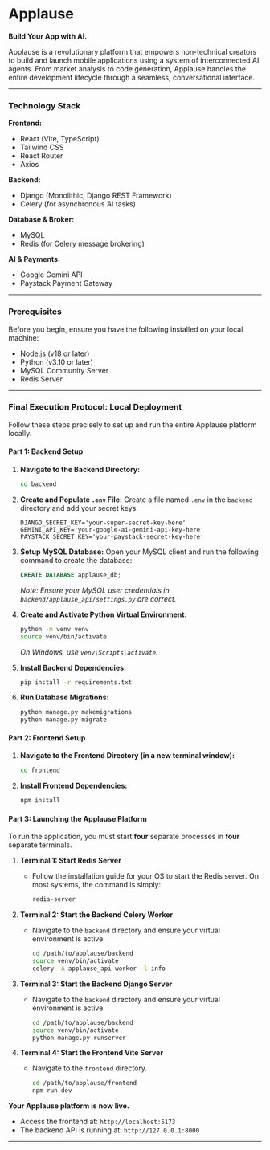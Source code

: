 # Applause

**Build Your App with AI.**

Applause is a revolutionary platform that empowers non-technical creators to build and launch mobile applications using a system of interconnected AI agents. From market analysis to code generation, Applause handles the entire development lifecycle through a seamless, conversational interface.

---

### Technology Stack

**Frontend:**
* React (Vite, TypeScript)
* Tailwind CSS
* React Router
* Axios

**Backend:**
* Django (Monolithic, Django REST Framework)
* Celery (for asynchronous AI tasks)

**Database & Broker:**
* MySQL
* Redis (for Celery message brokering)

**AI & Payments:**
* Google Gemini API
* Paystack Payment Gateway

---

### Prerequisites

Before you begin, ensure you have the following installed on your local machine:
* Node.js (v18 or later)
* Python (v3.10 or later)
* MySQL Community Server
* Redis Server

---

### Final Execution Protocol: Local Deployment

Follow these steps precisely to set up and run the entire Applause platform locally.

#### **Part 1: Backend Setup**

1.  **Navigate to the Backend Directory:**
    ```bash
    cd backend
    ```

2.  **Create and Populate `.env` File:** Create a file named `.env` in the `backend` directory and add your secret keys:
    ```
    DJANGO_SECRET_KEY='your-super-secret-key-here'
    GEMINI_API_KEY='your-google-ai-gemini-api-key-here'
    PAYSTACK_SECRET_KEY='your-paystack-secret-key-here'
    ```

3.  **Setup MySQL Database:** Open your MySQL client and run the following command to create the database:
    ```sql
    CREATE DATABASE applause_db;
    ```
    _Note: Ensure your MySQL user credentials in `backend/applause_api/settings.py` are correct._

4.  **Create and Activate Python Virtual Environment:**
    ```bash
    python -m venv venv
    source venv/bin/activate
    ```
    _On Windows, use `venv\Scripts\activate`._

5.  **Install Backend Dependencies:**
    ```bash
    pip install -r requirements.txt
    ```

6.  **Run Database Migrations:**
    ```bash
    python manage.py makemigrations
    python manage.py migrate
    ```

#### **Part 2: Frontend Setup**

1.  **Navigate to the Frontend Directory (in a new terminal window):**
    ```bash
    cd frontend
    ```

2.  **Install Frontend Dependencies:**
    ```bash
    npm install
    ```

#### **Part 3: Launching the Applause Platform**

To run the application, you must start **four** separate processes in **four** separate terminals.

1.  **Terminal 1: Start Redis Server**
    * Follow the installation guide for your OS to start the Redis server. On most systems, the command is simply:
        ```bash
        redis-server
        ```

2.  **Terminal 2: Start the Backend Celery Worker**
    * Navigate to the `backend` directory and ensure your virtual environment is active.
        ```bash
        cd /path/to/applause/backend
        source venv/bin/activate
        celery -A applause_api worker -l info
        ```

3.  **Terminal 3: Start the Backend Django Server**
    * Navigate to the `backend` directory and ensure your virtual environment is active.
        ```bash
        cd /path/to/applause/backend
        source venv/bin/activate
        python manage.py runserver
        ```

4.  **Terminal 4: Start the Frontend Vite Server**
    * Navigate to the `frontend` directory.
        ```bash
        cd /path/to/applause/frontend
        npm run dev
        ```

**Your Applause platform is now live.**

* Access the frontend at: `http://localhost:5173`
* The backend API is running at: `http://127.0.0.1:8000`

---
